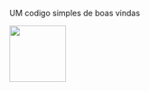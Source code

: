 UM codigo simples de boas vindas

<img src=https://github.com/user-attachments/assets/1c54f799-6bd2-4942-9cd9-f47da9301488 width=100>
